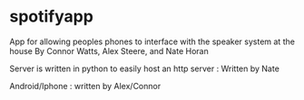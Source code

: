 # spotifyapp
App for allowing peoples phones to interface with the speaker system at the house
By Connor Watts, Alex Steere, and Nate Horan

Server is written in python to easily host an http server : Written by Nate

Android/Iphone  : written by Alex/Connor
         
